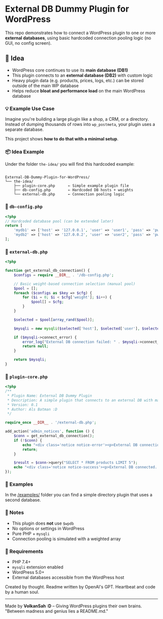 # External DB Dummy Plugin for WordPress
This repo demonstrates how to connect a WordPress plugin to one or more **external databases**, using basic hardcoded connection pooling logic (no GUI, no config screen).

## 🧠 Idea

- WordPress core continues to use its **main database (DB1)**  
- This plugin connects to an **external database (DB2)** with custom logic  
- Heavy plugin data (e.g. products, prices, logs, etc.) can be stored outside of the main WP database  
- Helps reduce **bloat and performance load** on the main WordPress database  

### 💡 Example Use Case

Imagine you're building a large plugin like a shop, a CRM, or a directory.  
Instead of dumping thousands of rows into `wp_postmeta`, your plugin uses a separate database.

This project shows **how to do that with a minimal setup**.

### 📦 Idea Example

Under the folder `the-idea/` you will find this hardcoded example:

```

External-DB-Dummy-Plugin-for-WordPress/
└── the-idea/
    ├── plugin-core.php      ← Simple example plugin file
    ├── db-config.php        ← Hardcoded DB hosts + weights
    └── external-db.php      ← Connection pooling logic

````


### 🔧 `db-config.php`

```php
<?php
// Hardcoded database pool (can be extended later)
return [
    'mydb1' => ['host' => '127.0.0.1', 'user' => 'user1', 'pass' => 'pw1', 'db' => 'plugin_db_1', 'weight' => 2],
    'mydb2' => ['host' => '127.0.0.2', 'user' => 'user2', 'pass' => 'pw2', 'db' => 'plugin_db_2', 'weight' => 1],
];
````


### 🔌 `external-db.php`

```php
<?php

function get_external_db_connection() {
    $configs = require __DIR__ . '/db-config.php';

    // Basic weight-based connection selection (manual pool)
    $pool = [];
    foreach ($configs as $key => $cfg) {
        for ($i = 0; $i < $cfg['weight']; $i++) {
            $pool[] = $cfg;
        }
    }

    $selected = $pool[array_rand($pool)];

    $mysqli = new mysqli($selected['host'], $selected['user'], $selected['pass'], $selected['db']);

    if ($mysqli->connect_error) {
        error_log("External DB connection failed: " . $mysqli->connect_error);
        return null;
    }

    return $mysqli;
}
```


### 🔌 `plugin-core.php`

```php
<?php
/**
 * Plugin Name: External DB Dummy Plugin
 * Description: A simple plugin that connects to an external DB with manual connection pooling (no GUI).
 * Version: 0.1
 * Author: Als Batman :D
 */

require_once __DIR__ . '/external-db.php';

add_action('admin_notices', function () {
    $conn = get_external_db_connection();
    if (!$conn) {
        echo "<div class='notice notice-error'><p>External DB connection failed.</p></div>";
        return;
    }

    $result = $conn->query("SELECT * FROM products LIMIT 5");
    echo "<div class='notice notice-success'><p>External DB connected. Found " . $result->num_rows . " products.</p></div>";
});
```

### 📁 Examples 
In the [/examples/](https://github.com/VolkanSah/External-DB-Dummy-Plugin-for-WordPress/tree/main/examples) folder you can find a simple directory plugin that uses a second database.


### 📌 Notes

* This plugin does **not** use `$wpdb`
* No options or settings in WordPress
* Pure PHP + `mysqli`
* Connection pooling is simulated with a weighted array


### 🔐 Requirements

* PHP 7.4+
* `mysqli` extension enabled
* WordPress 5.0+
* External databases accessible from the WordPress host


Created by thought. Readme written by OpenAI's GPT. Heartbeat and code by a human soul.

---

Made by **VolkanSah \:D** – Giving WordPress plugins their own brains.
"Between madness and genius lies a README.md."




